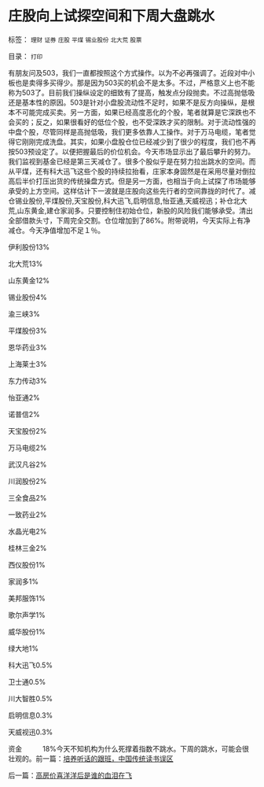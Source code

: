 # 庄股向上试探空间和下周大盘跳水

标签： `理财` `证券` `庄股` `平煤` `锡业股份` `北大荒` `股票` 

目录： `打印`

有朋友问及503，我们一直都按照这个方式操作。以为不必再强调了。近段对中小板也是卖得多买得少。那是因为503买的机会不是太多。不过，严格意义上也不能称为503了。目前我们操纵设定的细致有了提高，触发点分段抛卖。不过高抛低吸还是基本性的原因。503是针对小盘股流动性不足时，如果不是反方向操纵，是根本不可能完成买卖。另一方面，如果已经高度恶化的个股，笔者就算是它深跌也不会买的；反之，如果很看好的低位个股，也不受深跌才买的限制。对于流动性强的中盘个股，尽管同样是高抛低吸，我们更多依靠人工操作。对于万马电缆，笔者觉得它刚刚完成洗盘。其实，如果小盘股仓位已经减少到了很少的程度，我们也不再按503预设定了。以便把握最后的价位机会。今天市场显示出了最后攀升的努力。我们监视到基金已经是第三天减仓了。很多个股似乎是在努力拉出跳水的空间。而从平煤，还有科大迅飞这些个股的持续拉抬看，庄家本身固然是在采用尽量对倒拉高后半价打压出货的传统操盘方式。但是另一方面，也相当于向上试探了市场能够承受的上方空间。这样估计下一波就是庄股向这些先行者的空间靠拢的时代了。减仓锡业股份,平煤股份,天宝股份,科大迅飞,启明信息,怡亚通,天威视迅；补仓北大荒,山东黄金,建仓家润多。只要控制住初始仓位，新股的风险我们能够承受。清出全部借款头寸，下周完全交割。仓位增加到了86%。附带说明，今天实际上有净减仓。今天净值增加不足１％。

伊利股份13%

北大荒13%

山东黄金12%

锡业股份4%

渝三峡3%

平煤股份3%

恩华药业3%

上海莱士3%

东力传动3%

怡亚通2%

诺普信2%

天宝股份2%

万马电缆2%

武汉凡谷2%

川润股份2%

三全食品2%

一致药业2%

水晶光电2%

桂林三金2%

西仪股份1%

家润多1%

美邦服饰1%

歌尔声学1%

威华股份1%

绿大地1%

科大迅飞0.5%

卫士通0.5%

川大智胜0.5%

启明信息0.3%

天威视迅0.3%

资金　　　18%今天不知机构为什么死撑着指数不跳水。下周的跳水，可能会很壮观的。前一篇：[培养听话的跟班，中国传统读书误区](../../../2009/7/17/培养听话的跟班，中国传统读书误区.md)

后一篇：[高房价喜洋洋后是谁的血泪在飞](../../../2009/7/17/高房价喜洋洋后是谁的血泪在飞.md)